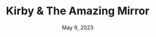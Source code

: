 ---
layout: gba
title: "Kirby & The Amazing Mirror"
categories:
 - approved
 - gba
 - universal
 - safe
tags:
- kirby
date: May 9, 2023
permalink: /games/kirby/play/details
publisher: Nintendo
gid: kirby
edition: us
---